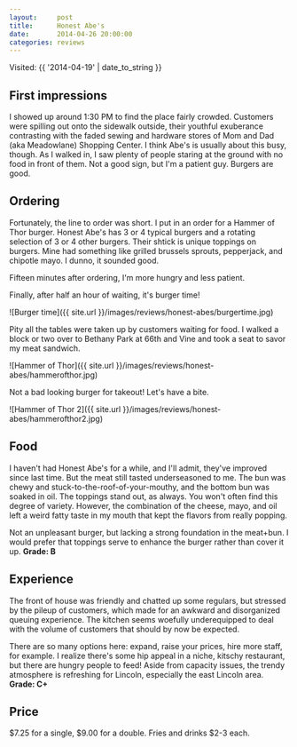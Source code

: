 ```yaml
---
layout:     post
title:      Honest Abe's
date:       2014-04-26 20:00:00
categories: reviews
---
```


Visited: {{ '2014-04-19' | date_to_string }}

First impressions
-----------------

I showed up around 1:30 PM to find the place fairly crowded. Customers were spilling out onto the sidewalk outside, their youthful exuberance contrasting with the faded sewing and hardware stores of Mom and Dad (aka Meadowlane) Shopping Center. I think Abe's is usually about this busy, though. As I walked in, I saw plenty of people staring at the ground with no food in front of them. Not a good sign, but I'm a patient guy. Burgers are good.

Ordering
--------
Fortunately, the line to order was short. I put in an order for a Hammer of Thor burger. Honest Abe's has 3 or 4 typical burgers and a rotating selection of 3 or 4 other burgers. Their shtick is unique toppings on burgers. Mine had something like grilled brussels sprouts, pepperjack, and chipotle mayo. I dunno, it sounded good.

Fifteen minutes after ordering, I'm more hungry and less patient.

Finally, after half an hour of waiting, it's burger time!

![Burger time]({{ site.url }}/images/reviews/honest-abes/burgertime.jpg)

Pity all the tables were taken up by customers waiting for food. I walked a block or two over to Bethany Park at 66th and Vine and took a seat to savor my meat sandwich.

![Hammer of Thor]({{ site.url }}/images/reviews/honest-abes/hammerofthor.jpg)

Not a bad looking burger for takeout! Let's have a bite.

![Hammer of Thor 2]({{ site.url }}/images/reviews/honest-abes/hammerofthor2.jpg)

Food
----

I haven't had Honest Abe's for a while, and I'll admit, they've improved since last time. But the meat still tasted underseasoned to me. The bun was chewy and stuck-to-the-roof-of-your-mouthy, and the bottom bun was soaked in oil. The toppings stand out, as always. You won't often find this degree of variety. However, the combination of the cheese, mayo, and oil left a weird fatty taste in my mouth that kept the flavors from really popping.

Not an unpleasant burger, but lacking a strong foundation in the meat+bun. I would prefer that toppings serve to enhance the burger rather than cover it up. **Grade: B**

Experience
----------
The front of house was friendly and chatted up some regulars, but stressed by the pileup of customers, which made for an awkward and disorganized queuing experience. The kitchen seems woefully underequipped to deal with the volume of customers that should by now be expected.

There are so many options here: expand, raise your prices, hire more staff, for example. I realize there's some hip appeal in a niche, kitschy restaurant, but there are hungry people to feed! Aside from capacity issues, the trendy atmosphere is refreshing for Lincoln, especially the east Lincoln area.
**Grade: C+**

Price
-----
$7.25 for a single, $9.00 for a double. Fries and drinks $2-3 each.